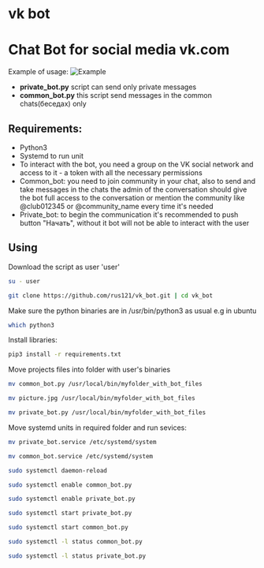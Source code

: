# vk bot
# Chat Bot for social media vk.com
Example of usage:
![Example](https://github.com/rus121/vk_bot/blob/main/example.gif)
- **private_bot.py** script can send only private messages 
- **common_bot.py** this script send messages in the common chats(беседах) only
## Requirements:
- Python3
- Systemd to run unit
- To interact with the bot, you need a group on the VK social network and access to it - a token with all the necessary permissions
- Common_bot: you need to join community in your chat, also to send and take messages in the chats the admin of the conversation should give the bot full access to the conversation or mention the community like @club012345 or @community_name every time  it's needed
- Private_bot: to begin the communication it's recommended to push button "Начать", without it bot will not be able to interact with the user
## Using
Download the script as user 'user'
```bash
su - user 
```
```bash
git clone https://github.com/rus121/vk_bot.git | cd vk_bot
```
Make sure the python binaries are in /usr/bin/python3 as usual e.g in ubuntu 
```bash
which python3
```
Install libraries:
```bash
pip3 install -r requirements.txt
```
Move projects files into folder with user's binaries
```bash
mv common_bot.py /usr/local/bin/myfolder_with_bot_files
```
```bash
mv picture.jpg /usr/local/bin/myfolder_with_bot_files
```
```bash
mv private_bot.py /usr/local/bin/myfolder_with_bot_files
```
Move systemd units in required folder and run sevices:
```bash
mv private_bot.service /etc/systemd/system
```
```bash
mv common_bot.service /etc/systemd/system
```
```bash
sudo systemctl daemon-reload
```
```bash
sudo systemctl enable common_bot.py
```
```bash
sudo systemctl enable private_bot.py
```
```bash
sudo systemctl start private_bot.py
```
```bash
sudo systemctl start common_bot.py
```
```bash
sudo systemctl -l status common_bot.py
```
```bash
sudo systemctl -l status private_bot.py
```

